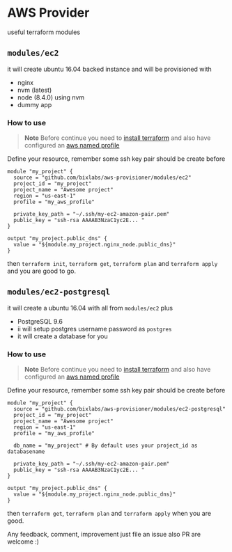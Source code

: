 # AWS Provider

useful terraform modules

## `modules/ec2`
it will create ubuntu 16.04 backed instance and will be provisioned with
- nginx
- nvm (latest)
- node (8.4.0) using nvm
- dummy app

### How to use

> **Note** Before continue you need to [install terraform][1] and also have configured an [aws named profile][2]

Define your resource, remember some ssh key pair should be create before

```
module "my_project" {
  source = "github.com/bixlabs/aws-provisioner/modules/ec2"
  project_id = "my_project"
  project_name = "Awesome project"
  region = "us-east-1"
  profile = "my_aws_profile"

  private_key_path = "~/.ssh/my-ec2-amazon-pair.pem"
  public_key = "ssh-rsa AAAAB3NzaC1yc2E... "
}

output "my_project.public_dns" {
  value = "${module.my_project.nginx_node.public_dns}"
}
```

then `terraform init`, `terraform get`, `terraform plan` and `terraform apply` and you are good to go.

## `modules/ec2-postgresql`
it will create a ubuntu 16.04 with all from `modules/ec2` plus

- PostgreSQL 9.6
- ii will setup postgres username password as `postgres`
- it will create a database for you

### How to use

> **Note** Before continue you need to [install terraform][1] and also have configured an [aws named profile][2]

Define your resource, remember some ssh key pair should be create before

```
module "my_project" {
  source = "github.com/bixlabs/aws-provisioner/modules/ec2-postgresql"
  project_id = "my_project"
  project_name = "Awesome project"
  region = "us-east-1"
  profile = "my_aws_profile"

  db_name = "my_project" # By default uses your project_id as databasename

  private_key_path = "~/.ssh/my-ec2-amazon-pair.pem"
  public_key = "ssh-rsa AAAAB3NzaC1yc2E... "
}

output "my_project.public_dns" {
  value = "${module.my_project.nginx_node.public_dns}"
}
```

then `terraform get`, `terraform plan` and `terraform apply` when you are good.

Any feedback, comment, improvement just file an issue also PR are welcome :)


[1]: https://www.terraform.io/downloads.html
[2]: http://docs.aws.amazon.com/cli/latest/userguide/cli-multiple-profiles.html
